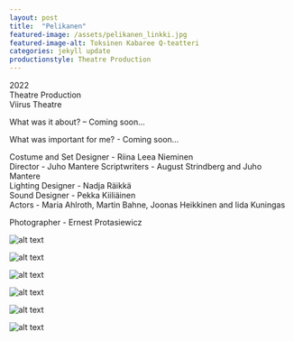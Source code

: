 ```yaml
---
layout: post
title:  "Pelikanen"
featured-image: /assets/pelikanen_linkki.jpg
featured-image-alt: Toksinen Kabaree Q-teatteri
categories: jekyll update
productionstyle: Theatre Production
---
```

  2022  
  Theatre Production  
  Viirus Theatre

<div class="post-text-alone">  
  What was it about? – Coming soon... 
<p></p>
  What was important for me? - Coming soon...
</div>  
<p></p>

  Costume and Set Designer - Riina Leea Nieminen  
  Director - Juho Mantere
  Scriptwriters - August Strindberg and Juho Mantere  
  Lighting Designer - Nadja Räikkä  
  Sound Designer - Pekka Kiiliäinen   
  Actors - Maria Ahlroth, Martin Bahne, Joonas Heikkinen and Iida Kuningas 
  
  Photographer - Ernest Protasiewicz
  
![alt text](/assets/projects/pelikanen1.jpg)  
  
![alt text](/assets/projects/pelikanen2.jpg)

![alt text](/assets/projects/pelikanen3.jpg) 

![alt text](/assets/projects/pelikanen4.jpg)  

![alt text](/assets/projects/pelikanen5.jpg) 

![alt text](/assets/projects/pelikanen6.jpg)   
 




